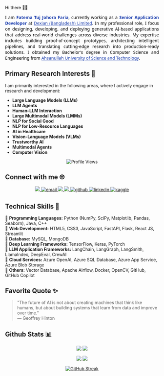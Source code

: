 Hi there 🙋‍♀️  
<p style="text-align:justify; font-family:'Segoe UI', sans-serif; color:black;">
  I am <strong style="color:#1e40af;">Fatema Tuj Johora Faria</strong>, currently working as a <strong style="color:#1e40af;">Senior Application Developer</strong> at 
  <a href="https://www.linkedin.com/company/dexiansolutions/" style="color:#1e40af;">Dexian (Bangladesh) Limited</a>. In my professional role, I focus on designing, developing, and deploying generative AI-based applications that address real-world challenges across diverse industries. My expertise includes building proof-of-concept prototypes, architecting intelligent pipelines, and translating cutting-edge research into production-ready solutions. I obtained my Bachelor's degree in Computer Science and Engineering from 
  <a href="https://www.aust.edu/cse" style="color:#1e40af;">Ahsanullah University of Science and Technology</a>.
</p>

## **Primary Research Interests 🎯**
I am primarily interested in the following areas, where I actively engage in research and development:
- **Large Language Models (LLMs)**
- **LLM Agents**
- **Human–LLM Interaction**
- **Large Multimodal Models (LMMs)**
- **NLP for Social Good**
- **NLP for Low-Resource Languages**
- **AI in Healthcare**
- **Vision-Language Models (VLMs)**
- **Trustworthy AI**
- **Multimodal Agents**
- **Computer Vision**



<div align="center">
    <img src="https://komarev.com/ghpvc/?username=fatemafaria142&style=flat-square&color=blue" alt="Profile Views"/>
</div>

## **Connect with me 🌐** 
<div align="center">
<a href="https://fatemafaria142.github.io/">
    <img src="https://img.shields.io/badge/website-blue?style=for-the-badge&logo=homeadvisor&logoColor=white">
</a>  
<a href="mailto:fatema.faria142@gmail.com" target="_blank">
  <img src="https://img.shields.io/badge/email-%23D14836.svg?&style=for-the-badge&logo=mail.ru&logoColor=white" alt="email" style="margin-bottom: 5px;" />
</a>    
<a href='https://scholar.google.com/citations?user=LEken_4AAAAJ&hl=en&authuser=1' target="_blank">
    <img src='https://img.shields.io/badge/Google%20Scholar-100000?style=for-the-badge&logo=GoogleScholar&logoColor=white&&color=0181FF'>
</a>
<a href='https://www.researchgate.net/profile/Fatema-Faria' target="_blank">
    <img src='https://img.shields.io/badge/ResearchGate-100000?style=for-the-badge&logo=researchgate&logoColor=white'>
</a>
<a href="https://github.com/fatemafaria142" target="_blank">
<img src=https://img.shields.io/badge/github-%2324292e.svg?&style=for-the-badge&logo=github&logoColor=white alt=github style="margin-bottom: 5px;" />
</a>
<a href="https://www.linkedin.com/in/fatema142/" target="_blank">
<img src=https://img.shields.io/badge/linkedin-%231E77B5.svg?&style=for-the-badge&logo=linkedin&logoColor=white alt=linkedin style="margin-bottom: 5px;" />
</a>
<a href="https://www.kaggle.com/sfariya10" target="_blank">
<img src=https://img.shields.io/badge/kaggle-%2344BAE8.svg?&style=for-the-badge&logo=kaggle&logoColor=white alt=kaggle style="margin-bottom: 5px;" />
</a>
</div>  


## **Technical Skills 🧰**
🔹 **Programming Languages:** Python (NumPy, SciPy, Matplotlib, Pandas, Seaborn), Java, C++  
🔹 **Web Development:** HTML5, CSS3, JavaScript, FastAPI, Flask, React JS, Streamlit  
🔹 **Database:** MySQL, MongoDB  
🔹 **Deep Learning Frameworks:** TensorFlow, Keras, PyTorch  
🔹 **LLM Application Frameworks:** LangChain, LangGraph, LangSmith, LlamaIndex, DeepEval, CrewAI  
🔹 **Cloud Services:** Azure OpenAI, Azure SQL Database, Azure App Service, Azure Blob Storage  
🔹 **Others:** Vector Database, Apache Airflow, Docker, OpenCV, GitHub, GitHub Copilot  

## Favorite Quote ✨

> "The future of AI is not about creating machines that think like humans, but about building systems that learn from data and improve over time."  
> — Geoffrey Hinton


## Github Stats 📊
<div align="center">
    
![](http://github-profile-summary-cards.vercel.app/api/cards/stats?username=fatemafaria142&theme=aura)
![](http://github-profile-summary-cards.vercel.app/api/cards/productive-time?username=fatemafaria142&theme=dracula&utcOffset=8)

![](http://github-profile-summary-cards.vercel.app/api/cards/repos-per-language?username=fatemafaria142&theme=apprentice)
![](http://github-profile-summary-cards.vercel.app/api/cards/most-commit-language?username=fatemafaria142&theme=apprentice)

[![GitHub Streak](https://streak-stats.demolab.com?user=fatemafaria142&theme=dracula&card_width=700)](https://git.io/streak-stats)

</div>

